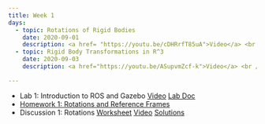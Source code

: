 ```yaml
---
title: Week 1
days:
  - topic: Rotations of Rigid Bodies
    date: 2020-09-01
    description: <a href= "https://youtu.be/cDHRrfT85uA">Video</a> <br />  <a href="https://drive.google.com/file/d/1siJhvx0rGHYhM_l8Enh0JoZyIeKYTntA/view?usp=sharing">Lecture Slides</a> <br /> [Boardwork](../assets/lec/20200901_boardwork.pdf) <br /> Reading - MLS 2.1, 2.2
  - topic: Rigid Body Transformations in R^3
    date: 2020-09-03
    description: <a href="https://youtu.be/ASupvmZcf-k">Video</a> <br />  [Boardwork](../assets/lec/20200903_boardwork.pdf) <br /> Reading - MLS 2.3

---
```

- Lab 1: Introduction to ROS and Gazebo [Video](https://www.youtube.com/watch?v=SwZ9qcO-jOc) [Lab Doc](../assets/labs/106A_Lab1_Fa20_REMOTE.pdf)
- [Homework 1: Rotations and Reference Frames](../assets/hw/hw1.zip)
- Discussion 1: Rotations [Worksheet](../assets/discussions/D1___Rotations.pdf) <a href="https://youtu.be/MbqWrtrc_Vk">Video</a> [Solutions](../assets/discussions/D1___Rotations_solutions.pdf)

